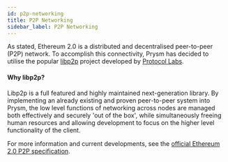 ```yaml
---
id: p2p-networking
title: P2P Networking
sidebar_label: P2P Networking
---
```


As stated, Ethereum 2.0 is a distributed and decentralised peer-to-peer \(P2P\) network. To accomplish this connectivity, Prysm has decided to utilise the popular [libp2p](https://libp2p.io/) project developed by [Protocol Labs](https://protocol.ai/). 

#### Why libp2p?

Libp2p is a full featured and highly maintained next-generation library. By implementing an already existing and proven peer-to-peer system into Prysm, the low level functions of networking across nodes are managed both effectively and securely 'out of the box', while simultaneously freeing human resources and allowing development to focus on the higher level functionality of the client.

For more information and current developments, see the [official Ethereum 2.0 P2P specification](https://github.com/ethereum/eth2.0-specs/blob/dev/specs/networking/p2p-interface.md).



